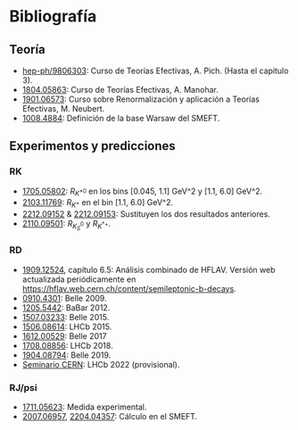 # Bibliografía

## Teoría

* [hep-ph/9806303](https://arxiv.org/abs/hep-ph/9806303): Curso de Teorías Efectivas, A. Pich. (Hasta el capítulo 3).
* [1804.05863](https://arxiv.org/abs/1804.05863): Curso de Teorías Efectivas, A. Manohar.
* [1901.06573](https://arxiv.org/abs/1901.06573): Curso sobre Renormalización y aplicación a Teorías Efectivas, M. Neubert.
* [1008.4884](https://arxiv.org/abs/1008.4884): Definición de la base Warsaw del SMEFT.

## Experimentos y predicciones

### RK

* [1705.05802](https://arxiv.org/abs/1705.05802): $R_{K^{*0}}$ en los bins [0.045, 1.1] GeV^2 y [1.1, 6.0] GeV^2.
* [2103.11769](https://arxiv.org/abs/2103.11769): $R_{K^+}$ en el bin [1.1, 6.0] GeV^2.
* [2212.09152](https://arxiv.org/abs/2212.09152) & [2212.09153](https://arxiv.org/abs/2212.09153): Sustituyen los dos resultados anteriores.
* [2110.09501](https://arxiv.org/abs/2110.09501): $R_{K_S^0}$ y $R_{K^{*+}}$.

### RD

* [1909.12524](https://arxiv.org/abs/1909.12524), capítulo 6.5: Análisis combinado de HFLAV. Versión web actualizada periódicamente en <https://hflav.web.cern.ch/content/semileptonic-b-decays>.
* [0910.4301](https://arxiv.org/abs/0910.4301): Belle 2009.
* [1205.5442](https://arxiv.org/abs/1205.5442): BaBar 2012.
* [1507.03233](https://arxiv.org/abs/1507.03233): Belle 2015.
* [1506.08614](https://arxiv.org/abs/1506.08614): LHCb 2015.
* [1612.00529](https://arxiv.org/abs/1612.00529): Belle 2017
* [1708.08856](https://arxiv.org/abs/1708.08856): LHCb 2018.
* [1904.08794](https://arxiv.org/abs/1904.08794): Belle 2019.
* [Seminario CERN](https://indico.cern.ch/event/1187939/): LHCb 2022 (provisional).

### RJ/psi

* [1711.05623](https://arxiv.org/abs/1711.05623): Medida experimental.
* [2007.06957](https://arxiv.org/abs/2007.06957), [2204.04357](https://arxiv.org/abs/2007.06957): Cálculo en el SMEFT.
